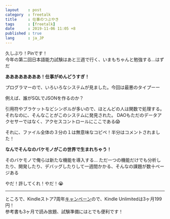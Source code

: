 ```yaml
---
layout    : post
category  : freetalk
title     : 仕事のつぶやき
tags      : [freetalk]
date      : 2019-11-06 11:05 +8
published : true
lang      : ja_JP
---
```


久しぶり！Pinです！  
今年の第二回日本語能力試験はあと三週で行く、いまもちゃんと勉強する...はずだ

**ああああああああ！仕事がめんどうすぎ！**
<!--more-->

プログラマーので、いろいろなシステムが見ました。今回は最悪のタイプーー

例えば、誰がSQLでJSONを作るのか？

引用符やブラケットなどシンボルが多いので、ほとんどの人は関数で処理する。
それなのに、そんなことがこのシステムに発見された。
DAOもただのデータアクセサーではなく、アクセスコントロールにここである😱

それに、ファイル全体の３分の１は無意味なコピペ！半分はコメントされました！

**なんでそんなのバケモノがこの世界で生まれちゃう！**

そのバケモノで俺らは新たな機能を導入する...
ただ一つの機能だけでも分析したり、開発したり、デバッグしたりして一週間かかる、そんなの課題が数十ページある

やだ！許してくれ！やだ！😭

---

ところで、Kindleストア7周年[キャンペーン][1]ので、Kindle Unlimitedは3ヶ月199円！  
参考書も3ヶ月で読み放題、試験準備にはとでも便利です！

[1]: https://www.phileweb.com/news/d-av/201910/27/48803.html
